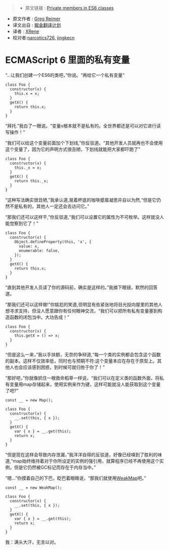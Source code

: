>* 原文链接 : [Private members in ES6 classes](https://gist.github.com/greim/44e54c2f23eab955bb73b31426e96d6c)
* 原文作者 : [Greg Reimer](https://github.com/greim)
* 译文出自 : [掘金翻译计划](https://github.com/xitu/gold-miner)
* 译者 : [XRene](https://github.com/CommanderXL)
* 校对者:[narcotics726](https://github.com/narcotics726), [jingkecn](https://github.com/jingkecn)

# ECMAScript 6 里面的私有变量

“...让我们创建一个ES6的类吧，”你说。“再给它一个私有变量”

    class Foo {
      constructor(x) {
        this.x = x;
      }
      getX() {
        return this.x;
      }
    }

“拜托.”我白了一眼说。“变量x根本就不是私有的。全世界都还是可以对它进行读写操作！”

“我们可以给这个变量前面加个下划线,”你反驳道。“其他开发人员就再也不会使用这个变量了，因为它的声明方式很丑陋，下划线就能把大家都吓跑了”

    class Foo {
      constructor(x) {
        this._x = x;
      }
      getX() {
        return this._x;
      }
    }

“这种写法确实很丑陋,”我承认道,晃着杯底的咖啡蹙眉凝思并自以为然,“但是它仍然不是私有的，其他人一定还会去访问它。”

“那我们还可以这样干,”你反驳道,“我们可以设置它的属性为不可枚举。这样就没人能觉察到它了！”

    class Foo {
      constructor(x) {
        Object.defineProperty(this, 'x', {
          value: x,
          enumerable: false,
        });
      }
      getX() {
        return this.x;
      }
    }
“直到其他开发人员读了你的源码前，确实是这样的。”我摘下眼镜，默然的回答道。

“那我们还可以这样做!”你尴尬的笑道,但明显有些紧张地将目光投向屋里的其他人想寻求支持，但没人愿意跟你有任何眼神交流，“我们可以把所有私有变量塞到构造函数的闭包当中。大功告成！”

    class Foo {
      constructor(x) {
        this.getX = () => x;
      }
    }

“但是这么一来，”我以手扶额，无奈的争辩道,“每一个类的实例都会包含这个函数的副本。这样不仅效率低，同时也与预期不符:这个变量本应在存在于原型上。其他人也会应该感到困惑，到时候可就归咎于你了！”

“那好吧，”你就像抓住一根救命稻草一样说，“我们可以在定义类的函数外面，将私有变量用map存储起来，使用实例来作为键，这样可能就没人能获取到这个变量了吧?”

    const __ = new Map();

    class Foo {
      constructor(x) {
        __.set(this, { x });
      }
      getX() {
        var { x } = __.get(this);
        return x;
      }
    }

“但是现在这样会导致内存泄漏，”我洋洋自得的反驳道，好像已经嗅到了胜利的味道,“map始终维持着对于你所设定的实例的强引用，就算程序已经不再使用这个实例，但是它仍然被GC标记而存在于内存当中。”

“嗯...”你摸着自己的下巴，眨巴着眼睛说，“那我们就使用[WeakMap](https://developer.mozilla.org/en-US/docs/Web/JavaScript/Reference/Global_Objects/WeakMap)吧。”

    const __ = new WeakMap();

    class Foo {
      constructor(x) {
        __.set(this, { x });
      }
      getX() {
        var { x } = __.get(this);
        return x;
      }
    }

我：满头大汗，无言以对。

  
